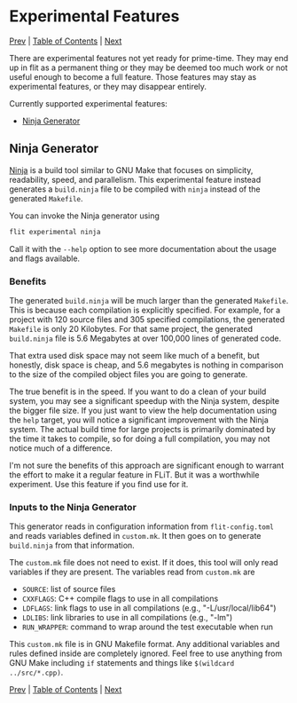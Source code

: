 # Experimental Features

[Prev](analyze-results.md)
|
[Table of Contents](README.md)
|
[Next](autogenerated-tests.md)

There are experimental features not yet ready for prime-time.  They may end up
in flit as a permanent thing or they may be deemed too much work or not useful
enough to become a full feature.  Those features may stay as experimental
features, or they may disappear entirely.

Currently supported experimental features:

* [Ninja Generator](#ninja-generator)

## Ninja Generator

[Ninja](https://ninja-build.org) is a build tool similar to GNU Make that
focuses on simplicity, readability, speed, and parallelism.  This experimental
feature instead generates a `build.ninja` file to be compiled with `ninja`
instead of the generated `Makefile`.

You can invoke the Ninja generator using

```bash
flit experimental ninja
```

Call it with the `--help` option to see more documentation about the usage and
flags available.

### Benefits

The generated `build.ninja` will be much larger than the generated `Makefile`.
This is because each compilation is explicitly specified.  For example, for a
project with 120 source files and 305 specified compilations, the generated
`Makefile` is only 20 Kilobytes.  For that same project, the generated
`build.ninja` file is 5.6 Megabytes at over 100,000 lines of generated code.

That extra used disk space may not seem like much of a benefit, but honestly,
disk space is cheap, and 5.6 megabytes is nothing in comparison to the size of
the compiled object files you are going to generate.

The true benefit is in the speed.  If you want to do a clean of your build
system, you may see a significant speedup with the Ninja system, despite the
bigger file size.  If you just want to view the help documentation using the
`help` target, you will notice a significant improvement with the Ninja system.
The actual build time for large projects is primarily dominated by the time it
takes to compile, so for doing a full compilation, you may not notice much of a
difference.

I'm not sure the benefits of this approach are significant enough to warrant
the effort to make it a regular feature in FLiT.  But it was a worthwhile
experiment.  Use this feature if you find use for it.

### Inputs to the Ninja Generator

This generator reads in configuration information from `flit-config.toml` and
reads variables defined in `custom.mk`.  It then goes on to generate
`build.ninja` from that information.

The `custom.mk` file does not need to exist.  If it does, this tool will only
read variables if they are present.  The variables read from `custom.mk` are

* `SOURCE`: list of source files
* `CXXFLAGS`: C++ compile flags to use in all compilations
* `LDFLAGS`: link flags to use in all compilations (e.g., "-L/usr/local/lib64")
* `LDLIBS`: link libraries to use in all compilations (e.g., "-lm")
* `RUN_WRAPPER`: command to wrap around the test executable when run

This `custom.mk` file is in GNU Makefile format.  Any additional variables and
rules defined inside are completely ignored.  Feel free to use anything from
GNU Make including `if` statements and things like `$(wildcard ../src/*.cpp)`.



[Prev](analyze-results.md)
|
[Table of Contents](README.md)
|
[Next](autogenerated-tests.md)
